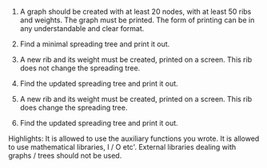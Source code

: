 1. A graph should be created with at least 20 nodes, with at least 50 ribs and weights. The graph must be printed. The form of printing can be in any understandable and clear format.

2. Find a minimal spreading tree and print it out.

3. A new rib and its weight must be created, printed on a screen. This rib does not change the spreading tree.

4. Find the updated spreading tree and print it out.

5. A new rib and its weight must be created, printed on a screen. This rib does change the spreading tree.

6. Find the updated spreading tree and print it out.

Highlights:
It is allowed to use the auxiliary functions you wrote.
It is allowed to use mathematical libraries, I / O etc'.
External libraries dealing with graphs / trees should not be used.
